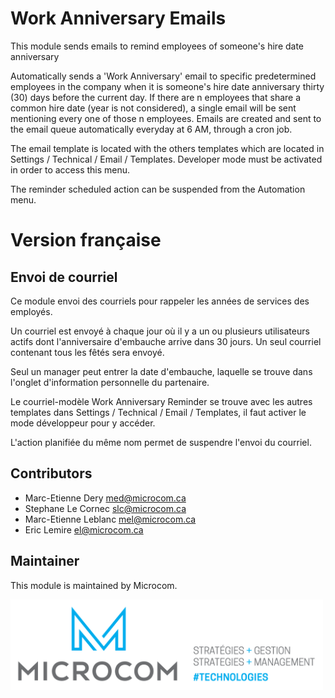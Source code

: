 Work Anniversary Emails
=======================

This module sends emails to remind employees of someone's hire date anniversary

Automatically sends a 'Work Anniversary' email to specific predetermined employees
in the company when it is someone's hire date anniversary thirty (30) days before
the current day. If there are n employees that share a common hire date (year is not 
considered), a single email will be sent mentioning every one of those n employees.
Emails are created and sent to the email queue automatically everyday at 6 AM, 
through a cron job.

The email template is located with the others templates which are located
in Settings / Technical / Email / Templates. Developer mode must be activated
in order to access this menu.

The reminder scheduled action can be suspended from the Automation menu.


Version française
=================

Envoi de courriel
-----------------

Ce module envoi des courriels pour rappeler les années de services des employés.

Un courriel est envoyé à chaque jour où il y a un ou plusieurs
utilisateurs actifs dont l'anniversaire d'embauche arrive dans
30 jours. Un seul courriel contenant tous les fêtés sera envoyé.

Seul un manager peut entrer la date d'embauche, laquelle se trouve
dans l'onglet d'information personnelle du partenaire.

Le courriel-modèle Work Anniversary Reminder se trouve avec les autres
templates dans Settings / Technical / Email / Templates, il faut activer
le mode développeur pour y accéder.

L'action planifiée du même nom permet de suspendre l'envoi du courriel.


Contributors
------------

* Marc-Etienne Dery <med@microcom.ca>
* Stephane Le Cornec <slc@microcom.ca>
* Marc-Etienne Leblanc <mel@microcom.ca>
* Eric Lemire <el@microcom.ca>


Maintainer
----------

This module is maintained by Microcom.

<img src="static/description/MICROCOM.png" width="500">
